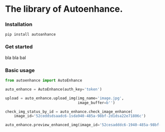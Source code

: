 # The library of Autoenhance.

### Installation

```
pip install autoanhance

```

### Get started

bla bla bal

### Basic usage

```Python
from autoenhance import AutoEnhance

auto_enhance = AutoEnhance(auth_key='token')

upload = auto_enhance.upload_img(img_name='image.jpg',
                                 image_buffer=b'')

check_img_status_by_id = auto_enhance.check_image_enhance(
    image_id='52ceddsdsaadc6-1sda940-485a-98bf-2d1dsa22e71806c')

auto_enhance.preview_enhanced_img(image_id='52cesadddc6-1940-485a-98bf-2d122e71806c')


```

